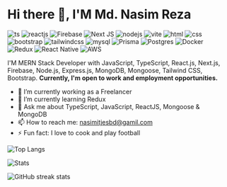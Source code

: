 # Hi there 👋, I'M Md. Nasim Reza

![ts](https://github.com/nasimit2020/nasimit2020/assets/61214781/77b4e5fc-0152-4e55-90e5-911c6a2ece41) ![reactjs](https://github.com/nasimit2020/nasimit2020/assets/61214781/bfb03a37-58bf-421a-ad95-6befee82402b) ![Firebase](https://img.shields.io/badge/firebase-%23039BE5.svg?logo=firebase) ![Next JS](https://img.shields.io/badge/Next-black?logo=next.js&logoColor=white) ![nodejs](https://github.com/nasimit2020/nasimit2020/assets/61214781/fe5d8c9a-42fb-4e80-a7b8-92223c1e1695) ![vite](https://github.com/nasimit2020/nasimit2020/assets/61214781/af5c9181-2f87-488f-b77a-e0b0221dddcb) ![html](https://github.com/nasimit2020/nasimit2020/assets/61214781/72861951-40b6-46c2-b8ae-28d2f29023b2) ![css](https://github.com/nasimit2020/nasimit2020/assets/61214781/fbd582a3-bdb1-44e4-9607-7b94cf3075d8) ![bootstrap](https://github.com/nasimit2020/nasimit2020/assets/61214781/a87d1493-e06d-4221-9a0f-1950dc743d58) ![tailwindcss](https://github.com/nasimit2020/nasimit2020/assets/61214781/a8d7e272-dfd7-4790-b770-6665102fe753) ![mysql](https://github.com/nasimit2020/nasimit2020/assets/61214781/11a2fc32-c577-4ad1-89ac-a03ba97acc09) ![Prisma](https://img.shields.io/badge/Prisma-3982CE?logo=Prisma&logoColor=white) ![Postgres](https://img.shields.io/badge/postgres-%23316192.svg?logo=postgresql&logoColor=white) ![Docker](https://img.shields.io/badge/docker-%230db7ed.svg?logo=docker&logoColor=white) ![Redux](https://img.shields.io/badge/redux-%23593d88.svg?logo=redux&logoColor=white) ![React Native](https://img.shields.io/badge/react_native-%2320232a.svg?logo=react&logoColor=%2361DAFB) ![AWS](https://img.shields.io/badge/AWS-%23FF9900.svg?logo=amazon-aws&logoColor=white)  



I'M MERN Stack Developer with JavaScript, TypeScript, React.js, Next.js, Firebase, Node.js, Express.js, MongoDB, Mongoose, Tailwind CSS, Bootstrap. <strong> Currently, I'm open to work and employment opportunities.</strong>

- 🔭 I’m currently working as a Freelancer 
- 🌱 I’m currently learning Redux 
- 💬 Ask me about TypeScript, JavaScript, ReactJS, Mongoose & MongoDB 
- 📫 How to reach me: nasimitjesbd@gamil.com
- ⚡ Fun fact: I love to cook and play football 

![Top Langs](https://github-readme-stats.vercel.app/api/top-langs/?username=nasimit2020&theme=tokyonight)

![Stats](https://github-readme-stats.vercel.app/api?username=nasimit2020&show_icons=true&theme=tokyonight)

![GitHub streak stats](https://streak-stats.demolab.com/?user=nasimit2020&theme=tokyonight)  















<!--

My badge link: https://github.com/VishwaGauravIn/pretty-readme-badges



**nasimit2020/nasimit2020** is a ✨ _special_ ✨ repository because its `README.md` (this file) appears on your GitHub profile.

Here are some ideas to get you started:

- 🔭 I’m currently working on ...
- 🌱 I’m currently learning ...
- 👯 I’m looking to collaborate on ...
- 🤔 I’m looking for help with ...
- 💬 Ask me about ...
- 📫 How to reach me: ...
- 😄 Pronouns: ...
- ⚡ Fun fact: ...
-->
